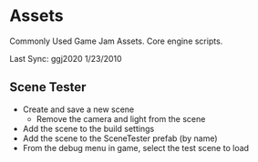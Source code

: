 # Assets

Commonly Used Game Jam Assets. Core engine scripts.

Last Sync: ggj2020 1/23/2010

## Scene Tester

* Create and save a new scene
  * Remove the camera and light from the scene
* Add the scene to the build settings
* Add the scene to the SceneTester prefab (by name)
* From the debug menu in game, select the test scene to load
